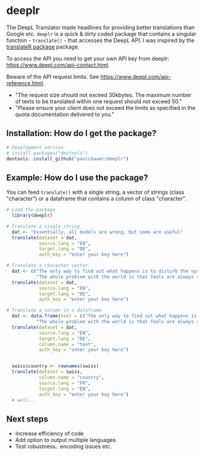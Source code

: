 <!-- README.md is generated from README.Rmd. Please edit that file -->
deeplr
======

The DeepL Translator made headlines for providing better translations than Google etc. `deeplr` is a quick & dirty coded package that contains a singular function - `translate()` - that accesses the DeepL API. I was inspired by the [translateR package](https://github.com/ChristopherLucas/translateR) package.

To access the API you need to get your own API key from deeplr: <https://www.deepl.com/api-contact.html>.

Beware of the API request limits. See <https://www.deepl.com/api-reference.html>.

-   "The request size should not exceed 30kbytes. The maximum number of texts to be translated within one request should not exceed 50."
-   "Please ensure your client does not exceed the limits as specified in the quota documentation delivered to you."

Installation: How do I get the package?
---------------------------------------

``` r
# Development version
# install.packages("devtools")
devtools::install_github("paulcbauer/deeplr")
```

Example: How do I use the package?
----------------------------------

You can feed `translate()` with a single string, a vector of strings (class "character") or a dataframe that contains a column of class "character".

``` r
# Load the package
  library(deeplr)

# Translate a single string
  dat <- "Essentially, all models are wrong, but some are useful"
  translate(dataset = dat,
            source.lang = "EN",
            target.lang = "DE",
            auth_key = "enter your key here")

# Translate a character vector
  dat <- c("The only way to find out what happens is to disturb the system",
           "The whole problem with the world is that fools are always so certain of themselves")
  translate(dataset = dat,
            source.lang = "EN",
            target.lang = "DE",
            auth_key = "enter your key here")

# Translate a column in a dataframe
  dat <- data.frame(text = c("The only way to find out what happens is to disturb the system",
           "The whole problem with the world is that fools are always so certain of themselves"))
  translate(dataset = dat,
            source.lang = "EN",
            target.lang = "DE",
            column.name = "text",
            auth_key = "enter your key here")


  swiss$country <- rownames(swiss)
  translate(dataset = swiss, 
            column.name = "country", 
            source.lang = "FR", 
            target.lang = "EN",
            auth_key = "enter your key here")
  # well...
```

Next steps
----------

-   Increase efficiency of code
-   Add option to output multiple languages
-   Test robustness.. encoding issues etc.
